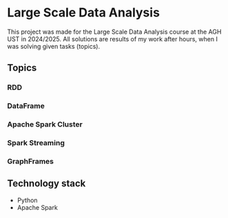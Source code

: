 # Large Scale Data Analysis
This project was made for the Large Scale Data Analysis course at the AGH UST in 2024/2025. All solutions are results of my work after hours, when I was solving given tasks (topics).
## Topics
### RDD

### DataFrame

### Apache Spark Cluster

### Spark Streaming

### GraphFrames

## Technology stack
- Python
- Apache Spark
